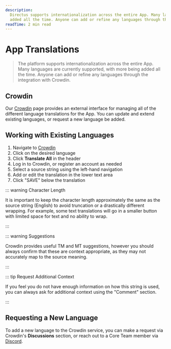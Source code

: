 ```yaml
---
description:
  Directus supports internationalization across the entire App. Many languages are currently supported, with more being
  added all the time. Anyone can add or refine any languages through the integration with Crowdin
readTime: 2 min read
---
```


# App Translations

> The platform supports internationalization across the entire App. Many languages are currently supported, with more
> being added all the time. Anyone can add or refine any languages through the integration with Crowdin.

## Crowdin

Our [Crowdin](https://locales.directus.io) page provides an external interface for managing all of the different
language translations for the App. You can update and extend existing languages, or request a new language be added.

## Working with Existing Languages

1. Navigate to [Crowdin](https://locales.directus.io)
2. Click on the desired language
3. Click **Translate All** in the header
4. Log in to Crowdin, or register an account as needed
5. Select a source string using the left-hand navigation
6. Add or edit the translation in the lower text area
7. Click "SAVE" below the translation

::: warning Character Length

It is important to keep the character length approximately the same as the source string (English) to avoid truncation
or a drastically different wrapping. For example, some text translations will go in a smaller button with limited space
for text and no ability to wrap.

:::

::: warning Suggestions

Crowdin provides useful TM and MT suggestions, however you should always confirm that these are context appropriate, as
they may not accurately map to the source meaning.

:::

::: tip Request Additional Context

If you feel you do not have enough information on how this string is used, you can always ask for additional context
using the "Comment" section.

:::

## Requesting a New Language

To add a new language to the Crowdin service, you can make a request via Crowdin's **Discussions** section, or reach out
to a Core Team member via [Discord](https://directus.chat).
